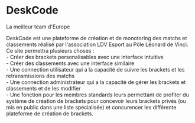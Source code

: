 # DeskCode
La meilleur team d'Europe


DeskCode est une plateforme de création et de monotoring des matchs et classements réalisé par l'association LDV Esport au Pôle Léonard de Vinci. 
      <br>Ce site permettra plusieurs choses : <br>
            - Créer des brackets personalisables avec une interface intuitive<br>
            - Créer des classements avec une interface similaire<br>
            - Une connection utilisateur qui a la capacité de suivre les brackets et les retransmissions des matchs<br>
            - Une connection administrateur qui a la capacité de gérer les brackets et classements et de les modifier<br>
            - Une fonction pour les membres standards leurs permettant de profiter du système de création de brackets pour concevoir leurs brackets
              privés (ou mis en public dans une liste spécialisée) et concurencer les différente plateforme de création de brackets.<br>
